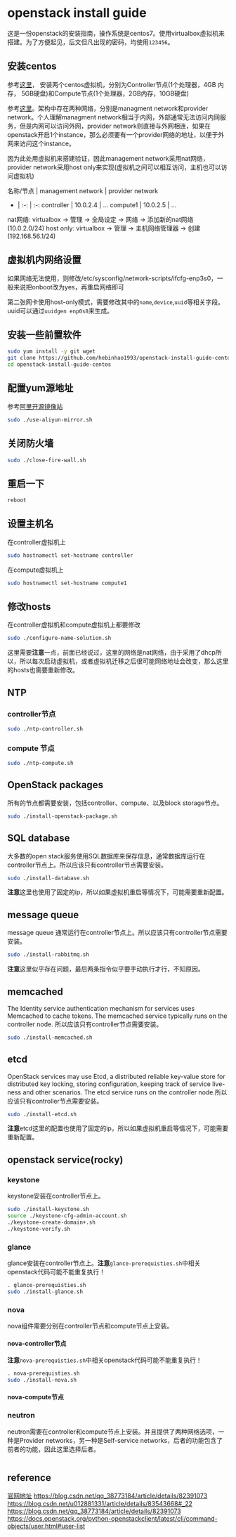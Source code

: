 # openstack install guide

这是一份openstack的安装指南，操作系统是centos7。使用virtualbox虚拟机来搭建。为了方便起见，后文但凡出现的密码，均使用`123456`。

## 安装centos

参考[这里](https://docs.openstack.org/install-guide/environment.html)， 安装两个centos虚拟机，分别为Controller节点(1个处理器，4GB 内存， 5GB硬盘)和Compute节点(1个处理器，2GB内存，10GB硬盘)

参考[这里](https://docs.openstack.org/install-guide/environment-networking.html)。架构中存在两种网络，分别是managment network和provider network。个人理解managment network相当于内网，外部通常无法访问内网服务，但是内网可以访问外网，provider network则直接与外网相连，如果在openstack开启1个instance，那么必须要有一个provider网络的地址，以便于外网来访问这个instance。

因为此处用虚拟机来搭建验证，因此management network采用nat网络，provider network采用host only来实现(虚拟机之间可以相互访问，主机也可以访问虚拟机)

名称/节点 | management network | provider network
- | :-: | :-:
controller | 10.0.2.4 | ...
compute1 | 10.0.2.5 | ...

nat网络: virtualbox -> 管理 -> 全局设定 -> 网络 -> 添加新的nat网络 (10.0.2.0/24)
host only: virtualbox -> 管理 -> 主机网络管理器 -> 创建(192.168.56.1/24)

## 虚拟机内网络设置

如果网络无法使用，则修改/etc/sysconfig/network-scripts/ifcfg-enp3s0，一般来说把onboot改为yes，再重启网络即可

第二张网卡使用host-only模式，需要修改其中的`name`,`device`,`uuid`等相关字段。uuid可以通过`uuidgen enp0s8`来生成。

## 安装一些前置软件

```sh
sudo yum install -y git wget
git clone https://github.com/hebinhao1993/openstack-install-guide-centos.git --depth=1
cd openstack-install-guide-centos
```

## 配置yum源地址

参考[阿里开源镜像站](https://opsx.alibaba.com/mirror)

```sh
sudo ./use-aliyun-mirror.sh
```

## 关闭防火墙

```sh
sudo ./close-fire-wall.sh
```

## 重启一下

```sh
reboot
```

## 设置主机名

在controller虚拟机上

```sh
sudo hostnamectl set-hostname controller
```

在compute虚拟机上

```sh
sudo hostnamectl set-hostname compute1
```

## 修改hosts

在controller虚拟机和compute虚拟机上都要修改

```sh
sudo ./configure-name-solution.sh
```

这里需要**注意**一点，前面已经说过，这里的网络是nat网络，由于采用了dhcp所以，所以每次启动虚拟机，或者虚拟机迁移之后很可能网络地址会改变，那么这里的hosts也需要重新修改。

## NTP

### controller节点

```sh
sudo ./ntp-controller.sh
```

### compute 节点

```sh
sudo ./ntp-compute.sh
```

## OpenStack packages

所有的节点都需要安装，包括controller、compute、以及block storage节点。

```sh
sudo ./install-openstack-package.sh
```

## SQL database

大多数的open stack服务使用SQL数据库来保存信息，通常数据库运行在controller节点上。所以应该只有controller节点需要安装。

```sh
sudo ./install-database.sh
```

**注意**这里也使用了固定的ip，所以如果虚拟机重启等情况下，可能需要重新配置。

## message queue

message queue 通常运行在controller节点上。所以应该只有controller节点需要安装。

```sh
sudo ./install-rabbitmq.sh
```

**注意**这里似乎存在问题，最后两条指令似乎要手动执行才行，不知原因。

## memcached

The Identity service authentication mechanism for services uses Memcached to cache tokens. The memcached service typically runs on the controller node. 所以应该只有controller节点需要安装。

```sh
sudo ./install-memcached.sh
```

## etcd

OpenStack services may use Etcd, a distributed reliable key-value store for distributed key locking, storing configuration, keeping track of service live-ness and other scenarios.
The etcd service runs on the controller node.所以应该只有controller节点需要安装。

```sh
sudo ./install-etcd.sh
```

**注意**etcd这里的配置也使用了固定的ip，所以如果虚拟机重启等情况下，可能需要重新配置。

## openstack service(rocky)

### keystone

keystone安装在controller节点上。

```sh
sudo ./install-keystone.sh
source ./keystone-cfg-admin-account.sh
./keystone-create-domain+.sh
./keystone-verify.sh
```

### glance

glance安装在controller节点上。**注意**`glance-prerequisties.sh`中相关openstack代码可能不能重复执行！

```sh
. glance-prerequisties.sh
sudo ./install-glance.sh
```

### nova

nova组件需要分别在controller节点和compute节点上安装。

#### nova-controller节点

**注意**`nova-prerequisties.sh`中相关openstack代码可能不能重复执行！

```sh
. nova-prerequisties.sh
sudo ./install-nova.sh
```

#### nova-compute节点

### neutron

neutron需要在controller和compute节点上安装。并且提供了两种网络选项，一种是Provider networks，另一种是Self-service networks，后者的功能包含了前者的功能，因此这里选择后者。

```sh

```

## reference

[官网地址](https://docs.openstack.org/install-guide/index.html)
https://blog.csdn.net/qq_38773184/article/details/82391073
https://blog.csdn.net/u012881331/article/details/83543668#_22
https://blog.csdn.net/qq_38773184/article/details/82391073
https://docs.openstack.org/python-openstackclient/latest/cli/command-objects/user.html#user-list